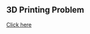 <h2> 3D Printing Problem</h2>
<a href = "https://codingcompetitions.withgoogle.com/codejam/round/0000000000876ff1/0000000000a4672b">Click here </a>
